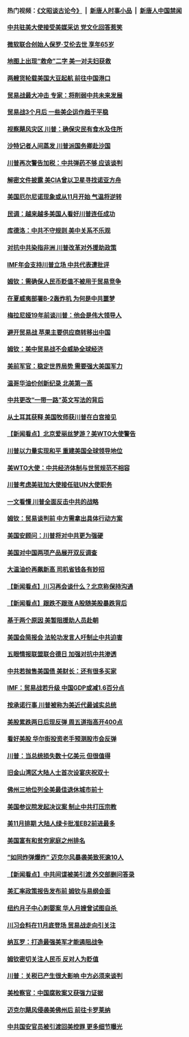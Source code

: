 #### 热门视频：[《文昭谈古论今》](https://github.com/gfw-breaker/wenzhao/blob/master/README.md?t=10160334) &nbsp;|&nbsp; [新唐人时事小品](https://github.com/gfw-breaker/ntdtv-comedy/blob/master/README.md?t=10160334) &nbsp;|&nbsp; [新唐人中国禁闻](https://github.com/gfw-breaker/ntdtv-news/blob/master/README.md?t=10160334)

#### [中共驻美大使接受美媒采访 党文化回答惹笑](../pages/nsc412/n10785820.md?t=10160334) 

#### [微软联合创始人保罗·艾伦去世 享年65岁](../pages/nsc412/n10785913.md?t=10160334) 

#### [地图上出现“救命”二字  美一对夫妇获救](../pages/nsc412/n10785876.md?t=10160334) 

#### [两艘货轮载美国大豆起航 前往中国港口](../pages/nsc412/n10785803.md?t=10160334) 

#### [贸易战最大冲击 专家：将削弱中共未来发展](../pages/nsc412/n10785751.md?t=10160334) 

#### [贸易战3个月后 一些美企运作趋于平稳](../pages/nsc412/n10785609.md?t=10160334) 

#### [视察飓风灾区 川普：确保灾民有食水及住所](../pages/nsc412/n10785492.md?t=10160334) 

#### [沙特记者人间蒸发 川普派国务卿赴沙国](../pages/nsc412/n10785192.md?t=10160334) 

#### [川普再次警告加税：中共弹药不够 应该谈判](../pages/nsc412/n10783576.md?t=10160334) 

#### [解密文件披露 美CIA曾以卫星寻找诺亚方舟](../pages/nsc412/n10784301.md?t=10160334) 

#### [美国厄尔尼诺现象或从11月开始 气温将逆转](../pages/nsc412/n10784021.md?t=10160334) 

#### [民调：越来越多美国人看好川普连任成功](../pages/nsc412/n10783996.md?t=10160334) 

#### [库德洛：中共不守规则 美中关系不乐观](../pages/nsc412/n10783682.md?t=10160334) 

#### [对抗中共染指非洲 川普改革对外援助政策](../pages/nsc412/n10783337.md?t=10160334) 

#### [IMF年会支持川普立场 中共代表遭批评](../pages/nsc412/n10783214.md?t=10160334) 

#### [姆钦：需确保人民币贬值不被用于贸易竞争](../pages/nsc412/n10782198.md?t=10160334) 

#### [在夏威夷部署B-2轰炸机 为何是中共噩梦](../pages/nsc412/n10781674.md?t=10160334) 

#### [梅拉尼娅19年前谈川普：他会是伟大领导人](../pages/nsc412/n10782415.md?t=10160334) 

#### [避开贸易战 苹果主要供应商转移出中国](../pages/nsc412/n10781823.md?t=10160334) 

#### [姆钦：美中贸易战不会威胁全球经济](../pages/nsc412/n10782089.md?t=10160334) 

#### [美前军官：稳定世界局势 需要强大美国军力](../pages/nsc412/n10781975.md?t=10160334) 

#### [温哥华油价创新纪录 北美第一高](../pages/nsc412/n10781901.md?t=10160334) 

#### [中共更改“一带一路”英文写法的背后](../pages/nsc412/n10781696.md?t=10160334) 

#### [从土耳其获释 美国牧师获川普在白宫接见](../pages/nsc412/n10781786.md?t=10160334) 

#### [【新闻看点】北京爱丽丝梦游？美WTO大使警告](../pages/nsc412/n10781549.md?t=10160334) 

#### [川普以力量实现和平 重建美国全球领导地位](../pages/nsc412/n10781730.md?t=10160334) 

#### [美WTO大使：中共经济体制与世贸规范不相容](../pages/nsc412/n10781260.md?t=10160334) 

#### [川普考虑美驻加大使接任驻UN大使职务](../pages/nsc412/n10781507.md?t=10160334) 

#### [一文看懂  川普全面反击中共的战略](../pages/nsc412/n10780060.md?t=10160334) 

#### [姆钦：贸易谈判前 中方需拿出具体行动方案](../pages/nsc412/n10780360.md?t=10160334) 

#### [美国安顾问：川普将对中共更为强硬](../pages/nsc412/n10780579.md?t=10160334) 

#### [美国对中国两项产品展开双反调查](../pages/nsc412/n10780059.md?t=10160334) 

#### [大温油价再飙新高 司机省钱各有妙招](../pages/nsc412/n10780183.md?t=10160334) 

#### [【新闻看点】川习再会谈什么？北京称保持沟通](../pages/nsc412/n10780037.md?t=10160334) 

#### [【新闻看点】跟跌不跟涨 A股随美股暴跌背后](../pages/nsc412/n10780057.md?t=10160334) 

#### [基于两个原因 美暂阻援助人员赴朝](../pages/nsc412/n10779723.md?t=10160334) 

#### [美国会简报会 法轮功发言人吁制止中共迫害](../pages/nsc412/n10779649.md?t=10160334) 

#### [五眼情报联盟联合德日 加强对抗中共渗透](../pages/nsc412/n10779555.md?t=10160334) 

#### [中共若抛售美国债 美财长：还有很多买家](../pages/nsc412/n10779551.md?t=10160334) 

#### [IMF：贸易战若升级 中国GDP或减1.6百分点](../pages/nsc412/n10779387.md?t=10160334) 

#### [按承诺行事 川普被称为美近代最诚实总统](../pages/nsc412/n10779378.md?t=10160334) 

#### [美股累跌两日后现反弹 周五道指高开400点](../pages/nsc412/n10777885.md?t=10160334) 

#### [看好美股 华尔街投资老手预测股市会反弹](../pages/nsc412/n10778604.md?t=10160334) 

#### [川普：当总统损失数十亿美元 但很值得](../pages/nsc412/n10778932.md?t=10160334) 

#### [旧金山湾区大陆人士首次设宴庆祝双十](../pages/nsc412/n10778620.md?t=10160334) 

#### [佛州三地位列全美最佳退休城市前十](../pages/nsc412/n10777888.md?t=10160334) 

#### [美国参议院发起决议案 制止中共打压宗教](../pages/nsc412/n10777584.md?t=10160334) 

#### [美11月排期 大陆人绿卡批准EB2前进最多](../pages/nsc412/n10777900.md?t=10160334) 

#### [美国富有和贫穷家庭之州排名](../pages/nsc412/n10777911.md?t=10160334) 

#### [“如同炸弹爆炸” 迈克尔风暴袭美致死逾10人](../pages/nsc412/n10777806.md?t=10160334) 

#### [【新闻看点】中共间谍被美引渡 外交部删问答录](../pages/nsc412/n10777155.md?t=10160334) 

#### [美汇率政策报告发布前 姆钦与易纲会面](../pages/nsc412/n10777156.md?t=10160334) 

#### [纽约月子中心刺婴案 华人月嫂曾试图自杀 ](../pages/nsc412/n10777493.md?t=10160334) 

#### [川习会料在11月底登场 贸易战走向引关注](../pages/nsc412/n10777468.md?t=10160334) 

#### [纳瓦罗：打造最强美军才能遏阻战争](../pages/nsc412/n10777382.md?t=10160334) 

#### [姆钦密切关注人民币 反对人为贬值](../pages/nsc412/n10777297.md?t=10160334) 

#### [川普：关税已产生很大影响 中方必须来谈判](../pages/nsc412/n10777141.md?t=10160334) 

#### [美检察官：中国腐败案又获强力证据](../pages/nsc412/n10777118.md?t=10160334) 

#### [迈克尔飓风侵袭美佛州后 前往卡罗莱纳](../pages/nsc412/n10777049.md?t=10160334) 

#### [中共国安官员被引渡回美控罪 更多细节曝光](../pages/nsc412/n10775561.md?t=10160334) 

